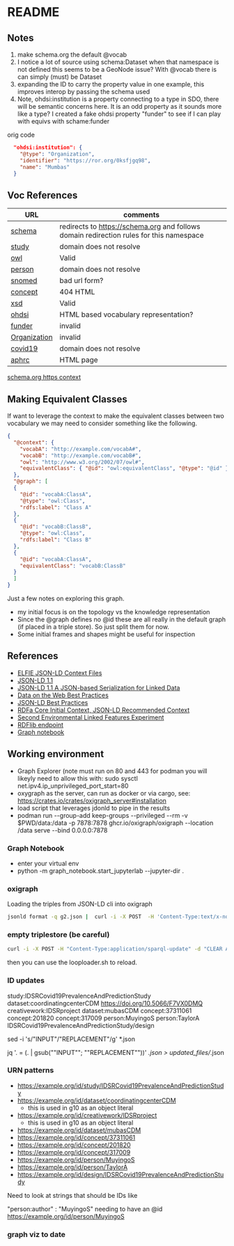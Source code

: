 # README

## Notes

1) make schema.org the default @vocab
2) I notice a lot of source using schema:Dataset when that namespace is not defined
   this seems to be a GeoNode issue?  With @vocab there is can simply (must) be Dataset
3) expanding the ID to carry the property value in one example, this improves interop 
   by passing the schema used
4) Note, ohdsi:institution is a property connecting to a type in SDO, there will be semantic concerns here.  It is an odd property as it sounds more like a type?  I created a fake ohdsi property "funder" to see if I can play with equivs with schame:funder


orig code

```json
  "ohdsi:institution": {
    "@type": "Organization",
    "identifier": "https://ror.org/0ksfjgq98",
    "name": "Mumbas"
  }
  ```

## Voc References


| URL                                                                               | comments |
|-----------------------------------------------------------------------------------| --- |
| [schema](http://schema.org/)                                                      | redirects to https://schema.org and follows domain redirection rules for this namespace |
| [study](https://covid19.ohdsi.app/study/)                                         | domain does not resolve |
| [owl](http://www.w3.org/2002/07/owl#)                                             | Valid |
| [person](https://covid19.ohdsi.app/author/)                                       | domain does not resolve |
| [snomed](http://snomed.info/id/)                                                  | bad url form? |
| [concept](http://data.ohdsi.org/concept/)                                         | 404 HTML |
| [xsd](http://www.w3.org/2001/XMLSchema#)                                          | Valid |
| [ohdsi](http://data.ohdsi.org/)                                                   | HTML based vocabulary representation? |
| [funder](ohdsi:institution)                                                       | invalid |
| [Organization](ohdsi:Organization)                                                | invalid |
| [covid19](https://covid19.ohdsi.app/)                                             | domain does not resolve |
| [aphrc](https://aphrc.org/)                                                       | HTML page |

[schema.org https context](https://schema.org/version/latest/schemaorg-current-https.jsonld)

## Making Equivalent Classes

If want to leverage the context to make the equivalent classes between two
vocabulary we may need to consider something like the following.

```json
{
  "@context": {
    "vocabA": "http://example.com/vocabA#",
    "vocabB": "http://example.com/vocabB#",
    "owl": "http://www.w3.org/2002/07/owl#",
    "equivalentClass": { "@id": "owl:equivalentClass", "@type": "@id" }
  },
  "@graph": [
  {
    "@id": "vocabA:ClassA",
    "@type": "owl:Class",
    "rdfs:label": "Class A"
  },
  {
    "@id": "vocabB:ClassB",
    "@type": "owl:Class",
    "rdfs:label": "Class B"
  },
  {
    "@id": "vocabA:ClassA",
    "equivalentClass": "vocabB:ClassB"
  }
  ]
}
```

Just a few notes on exploring this graph.

* my initial focus is on the topology vs the knowledge representation
* Since the @graph defines no @id these are all really in the default graph (if placed in a 
  triple store).   So just split them for now.
* Some initial frames and shapes might be useful for inspection


## References

* [ELFIE JSON-LD Context Files](https://opengeospatial.github.io/ELFIE/json-ld/)
* [JSON-LD 1.1](https://w3c.github.io/json-ld-syntax/)
* [JSON-LD 1.1 A JSON-based Serialization for Linked Data](https://www.w3.org/TR/json-ld/#the-context)
* [Data on the Web Best Practices](https://www.w3.org/TR/dwbp/)
* [JSON-LD Best Practices](https://w3c.github.io/json-ld-bp/)
* [RDFa Core Initial Context, JSON-LD Recommended Context](https://github.com/w3c/json-ld-rc/)
* [Second Environmental Linked Features Experiment](https://docs.ogc.org/per/20-067.html)
* [RDFlib endpoint](https://github.com/vemonet/rdflib-endpoint)
* [Graph notebook](https://github.com/aws/graph-notebook)


## Working environment

* Graph Explorer (note must run on 80 and 443 for podman you will likeyly need to allow this with: sudo sysctl net.ipv4.ip_unprivileged_port_start=80
* oxygraph as the server, can run as docker or via cargo, see: https://crates.io/crates/oxigraph_server#installation
* load script that leverages jdonld to pipe in the results
* podman run --group-add keep-groups --privileged --rm -v $PWD/data:/data -p 7878:7878 ghcr.io/oxigraph/oxigraph --location /data serve --bind 0.0.0.0:7878  


### Graph Notebook

* enter your virtual env
* python -m graph_notebook.start_jupyterlab --jupyter-dir  .

### oxigraph

Loading the triples from JSON-LD cli into oxigraph

```bash
jsonld format -q g2.json |  curl -i -X POST  -H 'Content-Type:text/x-nquads'   --data-binary @-  http://0.0.0.0:7878/store
```

### empty triplestore (be careful)

```bash
curl -i -X POST -H "Content-Type:application/sparql-update" -d "CLEAR ALL"   http://localhost:7878/update
```

then you can use the looploader.sh to reload.

### ID updates

study:IDSRCovid19PrevalenceAndPredictionStudy
dataset:coordinatingcenterCDM
https://doi.org/10.5066/F7VX0DMQ
creativework:IDSRproject
dataset:mubasCDM
concept:37311061
concept:201820
concept:317009
person:MuyingoS
person:TaylorA
IDSRCovid19PrevalenceAndPredictionStudy/design

sed -i 's/"INPUT"/"REPLACEMENT"/g' *.json

jq '. = (. | gsub("\"INPUT\""; "\"REPLACEMENT\""))' *.json > updated_files/*.json

### URN patterns

- https://example.org/id/study/IDSRCovid19PrevalenceAndPredictionStudy
- https://example.org/id/dataset/coordinatingcenterCDM
  - this is used in g10 as an object literal
- https://example.org/id/creativework/IDSRproject
  - this is used in g10 as an object literal
- https://example.org/id/dataset/mubasCDM
- https://example.org/id/concept/37311061
- https://example.org/id/concept/201820
- https://example.org/id/concept/317009
- https://example.org/id/person/MuyingoS
- https://example.org/id/person/TaylorA
- https://example.org/id/design/IDSRCovid19PrevalenceAndPredictionStudy

Need to look at strings that should be IDs like

"person:author" : "MuyingoS" needing to have an @id https://example.org/id/person/MuyingoS


### graph viz to date

